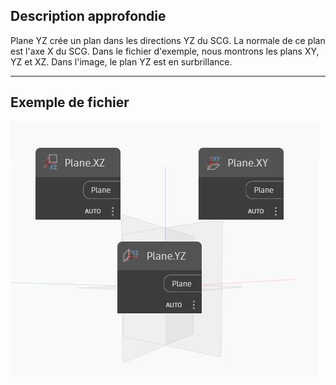 ## Description approfondie
Plane YZ crée un plan dans les directions YZ du SCG. La normale de ce plan est l'axe X du SCG. Dans le fichier d'exemple, nous montrons les plans XY, YZ et XZ. Dans l'image, le plan YZ est en surbrillance.
___
## Exemple de fichier

![YZ](./Autodesk.DesignScript.Geometry.Plane.YZ_img.jpg)

